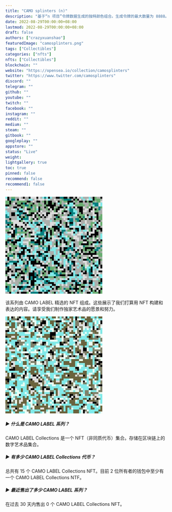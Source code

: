 ```yaml
---
title: "CAMO splinters (n)"
description: "基于“n 项目”令牌数据生成的独特颜色组合。生成令牌的最大数量为 8888。"
date: 2022-08-29T00:00:00+08:00
lastmod: 2022-08-29T00:00:00+08:00
draft: false
authors: ["crazyxuanshao"]
featuredImage: "camosplinters.png"
tags: ["Collectibles"]
categories: ["nfts"]
nfts: ["Collectibles"]
blockchain: ""
website: "https://opensea.io/collection/camosplinters"
twitter: "https://www.twitter.com/camosplinters"
discord: ""
telegram: ""
github: ""
youtube: ""
twitch: ""
facebook: ""
instagram: ""
reddit: ""
medium: ""
steam: ""
gitbook: ""
googleplay: ""
appstore: ""
status: "Live"
weight: 
lightgallery: true
toc: true
pinned: false
recommend: false
recommend1: false
---
```

![unnamdsded](unnamdsded.png)

该系列由 CAMO LABEL 精选的 NFT 组成。这些展示了我们打算用 NFT 构建和表达的内容。请享受我们制作独家艺术品的愿景和努力。

![unnamed](unnamed.png)

##### ▶ 什么是 CAMO LABEL 系列？

CAMO LABEL Collections 是一个 NFT（非同质代币）集合。存储在区块链上的数字艺术品集合。

##### ▶ 有多少 CAMO LABEL Collections 代币？

总共有 15 个 CAMO LABEL Collections NFT。目前 2 位所有者的钱包中至少有一个 CAMO LABEL Collections NTF。

##### ▶ 最近售出了多少 CAMO LABEL 系列？

在过去 30 天内售出 0 个 CAMO LABEL Collections NFT。